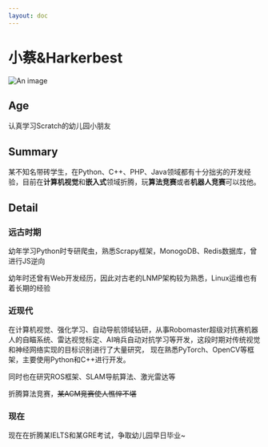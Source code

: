 ```yaml
---
layout: doc
---
```

# <Badge type="warning" text="管理" /> 小蔡&Harkerbest
![An image](http://q1.qlogo.cn/g?b=qq&nk=2737914384&s=160)

## Age

认真学习Scratch的幼儿园小朋友

## Summary

某不知名带砖学生，在Python、C++、PHP、Java领域都有十分拙劣的开发经验，目前在**计算机视觉**和**嵌入式**领域折腾，玩**算法竞赛**或者**机器人竞赛**可以找他。

## Detail

### 远古时期

幼年学习Python时专研爬虫，熟悉Scrapy框架，MonogoDB、Redis数据库，曾进行JS逆向

幼年时还曾有Web开发经历，因此对古老的LNMP架构较为熟悉，Linux运维也有着长期的经验

### 近现代

在计算机视觉、强化学习、自动导航领域钻研，从事Robomaster超级对抗赛机器人的自瞄系统、雷达视觉标定、AI哨兵自动对抗学习等开发，这段时期对传统视觉和神经网络实现的目标识别进行了大量研究，
现在熟悉PyTorch、OpenCV等框架，主要使用Python和C++进行开发。

同时也在研究ROS框架、SLAM导航算法、激光雷达等

折腾算法竞赛，~~某ACM竞赛使人憔悴不堪~~

### 现在

现在在折腾某IELTS和某GRE考试，争取幼儿园早日毕业~
